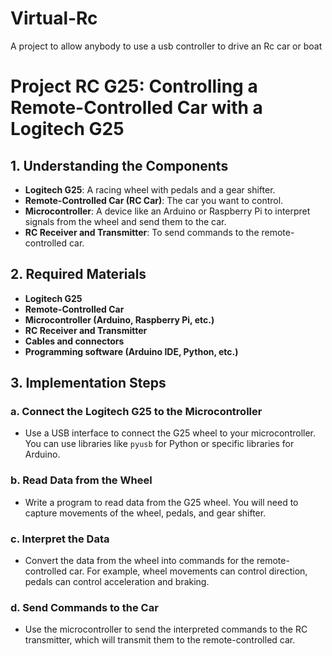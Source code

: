 # Virtual-Rc
A project to allow anybody to use a usb controller to drive an Rc car or boat

# Project RC G25: Controlling a Remote-Controlled Car with a Logitech G25

## 1. Understanding the Components
- **Logitech G25**: A racing wheel with pedals and a gear shifter.
- **Remote-Controlled Car (RC Car)**: The car you want to control.
- **Microcontroller**: A device like an Arduino or Raspberry Pi to interpret signals from the wheel and send them to the car.
- **RC Receiver and Transmitter**: To send commands to the remote-controlled car.

## 2. Required Materials
- **Logitech G25**
- **Remote-Controlled Car**
- **Microcontroller (Arduino, Raspberry Pi, etc.)**
- **RC Receiver and Transmitter**
- **Cables and connectors**
- **Programming software (Arduino IDE, Python, etc.)**

## 3. Implementation Steps

### a. Connect the Logitech G25 to the Microcontroller
- Use a USB interface to connect the G25 wheel to your microcontroller. You can use libraries like `pyusb` for Python or specific libraries for Arduino.

### b. Read Data from the Wheel
- Write a program to read data from the G25 wheel. You will need to capture movements of the wheel, pedals, and gear shifter.

### c. Interpret the Data
- Convert the data from the wheel into commands for the remote-controlled car. For example, wheel movements can control direction, pedals can control acceleration and braking.

### d. Send Commands to the Car
- Use the microcontroller to send the interpreted commands to the RC transmitter, which will transmit them to the remote-controlled car.
